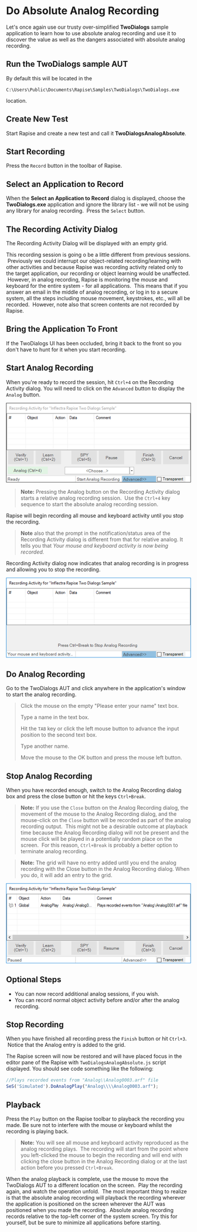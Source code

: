# Do Absolute Analog Recording

Let's once again use our trusty over-simplified **TwoDialogs** sample application to learn how to use absolute analog recording and use it to discover the value as well as the dangers associated with absolute analog recording.

## Run the TwoDialogs sample AUT

By default this will be located in the

    C:\Users\Public\Documents\Rapise\Samples\TwoDialogs\TwoDialogs.exe

location.

## Create New Test

Start Rapise and create a new test and call it **TwoDialogsAnalogAbsolute**.

## Start Recording

Press the `Record` button in the toolbar of Rapise.

## Select an Application to Record

When the **Select an Application to Record** dialog is displayed, choose the **TwoDialogs.exe** application and ignore the library list - we will not be using any library for analog recording.  Press the `Select` button.

## The Recording Activity Dialog

The Recording Activity Dialog will be displayed with an empty grid.

This recording session is going o be a little different from previous sessions.  Previously we could interrupt our object-related recording/learning with other activities and because Rapise was recording activity related only to the target application, our recording or object learning would be unaffected.  However, in analog recording, Rapise is monitoring the mouse and keyboard for the entire system - for all applications.  This means that if you answer an email in the middle of analog recording, or log in to a secure system, all the steps including mouse movement, keystrokes, etc., will all be recorded.  However, note also that screen contents are not recorded by Rapise.

## Bring the Application To Front

If the TwoDialogs UI has been occluded, bring it back to the front so you don't have to hunt for it when you start recording.

## Start Analog Recording

When you're ready to record the session, hit `Ctrl+4` on the Recording Activity dialog. You will need to click on the `Advanced` button to
display the `Analog` button.

![raforanalogabsolute](./img/do_absolute_analog_recording1.png)

> **Note:** Pressing the Analog button on the Recording Activity dialog starts a relative analog recording session.  Use the `Ctrl+4` key sequence to start the absolute analog recording session.

Rapise will begin recording all mouse and keyboard activity until you stop the recording.

> **Note** also that the prompt in the notification/status area of the Recording Activity dialog is different from that for relative analog. It tells you that _Your mouse and keyboard activity is now being recorded._

Recording Activity dialog now indicates that analog recording is in progress and allowing you to stop the recording.

![ananlogrecodingstopdialog](./img/do_absolute_analog_recording2.png)

## Do Analog Recording

Go to the TwoDialogs AUT and click anywhere in the application's window to start the analog recording.

> Click the mouse on the empty "Please enter your name" text box.
>
> Type a name in the text box.
>
> Hit the `TAB` key or click the left mouse button to advance the input position to the second text box.
>
> Type another name.
>
> Move the mouse to the OK button and press the mouse left button.

## Stop Analog Recording

When you have recorded enough, switch to the Analog Recording dialog box and press the close button or hit the keys `Ctrl+Break`.

> **Note:** If you use the `Close` button on the Analog Recording dialog, the movement of the mouse to the Analog Recording dialog, and the mouse-click on the `Close` button will be recorded as part of the analog recording output.  This might not be a desirable outcome at playback time because the Analog Recording dialog will not be present and the mouse click will be played in a potentially random place on the screen.  For this reason, `Ctrl+Break` is probably a better option to terminate analog recording.

> **Note:** The grid will have no entry added until you end the analog recording with the Close button in the Analog Recording dialog. When you do, it will add an entry to the grid.

![analogrecordingrelativecomplete](./img/do_absolute_analog_recording3.png)

## Optional Steps

- You can now record additional analog sessions, if you wish.
- You can record normal object activity before and/or after the analog recording. 

## Stop Recording
  
When you have finished all recording press the `Finish` button or hit `Ctrl+3`.  Notice that the Analog entry is added to the grid.

The Rapise screen will now be restored and will have placed focus in the editor pane of the Rapise with `TwoDialogsAnalogAbsolute.js` script displayed. You should see code something like the following:

```javascript
//Plays recorded events from "Analog\\Analog0003.arf" file
SeS('Simulated').DoAnalogPlay("Analog\\\\Analog0003.arf");
```

## Playback

Press the `Play` button on the Rapise toolbar to playback the recording you made. Be sure not to interfere with the mouse or keyboard
whilst the recording is playing back.

> **Note:** You will see all mouse and keyboard activity reproduced as the analog recording plays.  The recording will start from the point where you left-clicked the mouse to begin the recording and will end with clicking the close button in the Analog Recording dialog or at the last action before you pressed `Ctrl+Break`.

When the analog playback is complete, use the mouse to move the TwoDialogs AUT to a different location on the screen.  Play the recording again, and watch the operation unfold.  The most important thing to realize is that the absolute analog recording will playback the recording wherever the application is positioned on the screen wherever the AUT was positioned when you made the recording.  Absolute analog recording records relative to the top-left corner of the system screen. Try this for yourself, but be sure to minimize all applications before starting.
